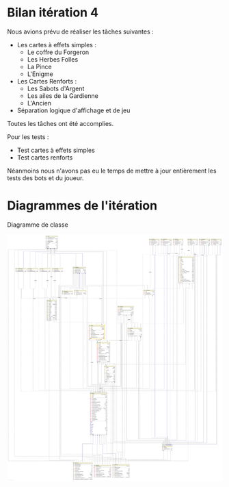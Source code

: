# Bilan itération 4

Nous avions prévu de réaliser les tâches suivantes :
* Les cartes à effets simples :
  * Le coffre du Forgeron 
  * Les Herbes Folles
  * La Pince 
  * L'Enigme
* Les Cartes Renforts :
  * Les Sabots d'Argent 
  * Les ailes de la Gardienne
  * L'Ancien 
* Séparation logique d'affichage et de jeu

Toutes les tâches ont été accomplies.

Pour les tests : 
* Test cartes à effets simples
* Test cartes renforts 

Néanmoins nous n'avons pas eu le temps de mettre à jour entièrement les tests des bots et du joueur.

# Diagrammes de l'itération 

Diagramme de classe


![Diagram](Diagram-Iteration4-30-11.png)
